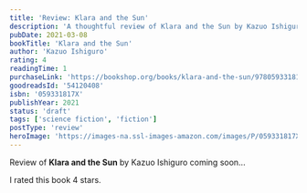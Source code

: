 ```yaml
---
title: 'Review: Klara and the Sun'
description: 'A thoughtful review of Klara and the Sun by Kazuo Ishiguro'
pubDate: 2021-03-08
bookTitle: 'Klara and the Sun'
author: 'Kazuo Ishiguro'
rating: 4
readingTime: 1
purchaseLink: 'https://bookshop.org/books/klara-and-the-sun/9780593318171'
goodreadsId: '54120408'
isbn: '059331817X'
publishYear: 2021
status: 'draft'
tags: ['science fiction', 'fiction']
postType: 'review'
heroImage: 'https://images-na.ssl-images-amazon.com/images/P/059331817X.01.L.jpg'
---
```


Review of **Klara and the Sun** by Kazuo Ishiguro coming soon...

I rated this book 4 stars.